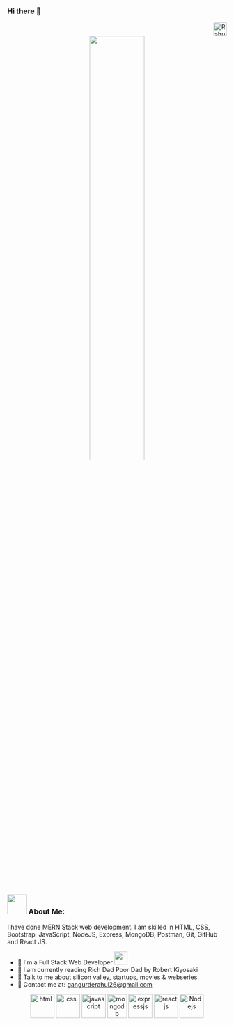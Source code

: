 ### Hi there 👋 
  <a href="https://www.linkedin.com/in/rahul-gangurde-659a44169" target="blank"><img align="right" src="https://cdn.jsdelivr.net/npm/simple-icons@3.0.1/icons/linkedin.svg" alt="Rahul Gangurde" height="30" width="30" /></a>&nbsp;

<p align="center">
      <img src="https://miro.medium.com/max/680/0*7Q3yvSIv_t0ioJ-Z.gif" margin="auto" width="50%" />
</p>

### <img src="https://github.com/TheDudeThatCode/TheDudeThatCode/blob/master/Assets/Developer.gif" width="45px"> About Me:
I have done MERN Stack web development. I am skilled in HTML, CSS, Bootstrap, JavaScript, NodeJS, Express, MongoDB, Postman, Git, GitHub and React JS. 

- 🏦 I'm a Full Stack Web Developer
      <img src="https://media.giphy.com/media/WUlplcMpOCEmTGBtBW/giphy.gif" width="30">
- 📖 I am currently reading Rich Dad Poor Dad by Robert Kiyosaki
- 💬 Talk to me about silicon valley, startups, movies & webseries.
- 📧 Contact me at: [gangurderahul26@gmail.com](mailto:gangurderahul26@gmail.com)


<p align="center">
      <img src="https://www.vectorlogo.zone/logos/w3_html5/w3_html5-icon.svg" alt="html" width="55" height="55"/>
      <img src="https://www.vectorlogo.zone/logos/w3_css/w3_css-icon.svg" alt="css" width="55" height="55"/>
      <img src="https://www.vectorlogo.zone/logos/javascript/javascript-icon.svg" alt="javascript" width="55" height="55"/>
      <img src="https://www.vectorlogo.zone/logos/mongodb/mongodb-icon.svg" alt="mongodb" width="45" height="55"/>
      <img src="https://www.vectorlogo.zone/logos/expressjs/expressjs-icon.svg" alt="expressjs" width="55" height="55"/>
      <img src="https://www.vectorlogo.zone/logos/reactjs/reactjs-icon.svg" alt="reactjs" width="55" height="55"/>
      <img src="https://www.vectorlogo.zone/logos/nodejs/nodejs-icon.svg" alt="Nodejs" width="55" height="55"/
  
</p>



